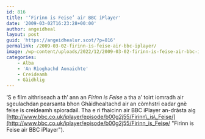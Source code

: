 ```yaml
---
id: 816
title: '‘Firinn is Feise’ air BBC iPlayer'
date: '2009-03-02T16:23:28+00:00'
author: angeidheal
layout: post
guid: 'https://angeidhealur.scot/?p=816'
permalink: /2009-03-02-firinn-is-feise-air-bbc-iplayer/
image: /wp-content/uploads/2022/12/2009-03-02-firinn-is-feise-air-bbc-iplayer.webp
categories:
    - Alba
    - 'An Rìoghachd Aonaichte'
    - Creideamh
    - Gàidhlig
---
```


‘S e film aithriseach a th’ ann an *Firinn is Feise* a tha a’ toirt iomradh air sgeulachdan pearsanta bhon Ghàidhealtachd air an còmhstri eadar gnè feise is creideamh spioradail. Tha e ri fhaicinn air BBC iPlayer an-dràsta aig [http://www.bbc.co.uk/iplayer/episode/b00g2j55/Firinn\_is\_Feise/](http://www.bbc.co.uk/iplayer/episode/b00g2j55/Firinn_is_Feise/ "Firinn is Feise air BBC iPlayer").